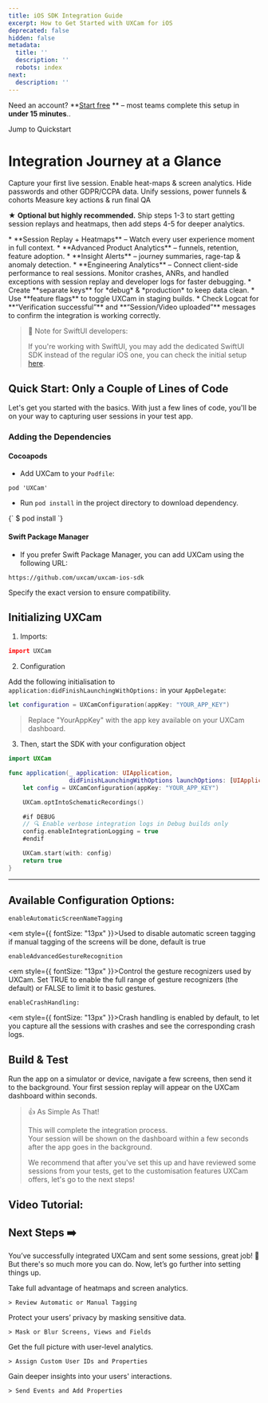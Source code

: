 ```yaml
---
title: iOS SDK Integration Guide
excerpt: How to Get Started with UXCam for iOS
deprecated: false
hidden: false
metadata:
  title: ''
  description: ''
  robots: index
next:
  description: ''
---
```

<GitHubCallout type="note">Need an account? \*\*[Start free](/signup)               \*\* – most teams complete this setup in **under 15 minutes**..</GitHubCallout>

<JumpCallout to="#android-sdk--quickstart">Jump to Quickstart</JumpCallout>

# Integration Journey at a Glance

<SimpleStepper>
  <SimpleStep header="Step 1: Customize SDK Configuration">
    Capture your first live session.
  </SimpleStep>

  <SimpleStep header="Step 2: Tag Screens">
    Enable heat-maps & screen analytics.
  </SimpleStep>

  <SimpleStep header="Step 3: Mask Sensitive Data">
    Hide passwords and other GDPR/CCPA data.
  </SimpleStep>

  <SimpleStep header="Step 4: Identify Users & Set Properties">
    Unify sessions, power funnels & cohorts
  </SimpleStep>

  <SimpleStep header="Step 5: Track Custom Events">
    Measure key actions & run final QA
  </SimpleStep>
</SimpleStepper>

<GitHubCallout type="tip"> ★ **Optional but highly recommended.** Ship steps 1-3 to start getting session replays and heatmaps, then add steps 4-5 for deeper analytics.</GitHubCallout>

<Accordion title="Key Benefits After Setup" icon="fa-info-circle">
  * **Session Replay + Heatmaps** – Watch every user experience moment in full context.
  * **Advanced Product Analytics** – funnels, retention, feature adoption.
  * **Insight Alerts** – journey summaries, rage-tap & anomaly detection.
  * **Engineering Analytics** – Connect client-side performance to real sessions. Monitor crashes, ANRs, and handled exceptions with session replay and developer logs for faster debugging.
</Accordion>

<Accordion title="Tips Before You Begin" icon="fa-bolt">
  * Create **separate keys** for *debug* & *production* to keep data clean.
  * Use **feature flags** to toggle UXCam in staging builds.
  * Check Logcat for **“Verification successful”** and **“Session/Video uploaded”** messages to confirm the integration is working correctly.
</Accordion>

> 🚧 Note for SwiftUI developers:
>
> If you're working with SwiftUI, you may add the dedicated SwiftUI SDK instead of the regular iOS one, you can check the initial setup [here](https://developer.uxcam.com/v1.1/docs/swiftui).

## Quick Start: Only a Couple of Lines of Code

<GitHubReleaseBadge owner="uxcam" repo="uxcam-ios-sdk" />

Let's get you started with the basics. With just a few lines of code, you'll be on your way to capturing user sessions in your test app.

### Adding the Dependencies

#### Cocoapods

* Add UXCam to your `Podfile`:

`pod 'UXCam'`

* Run <code>pod install</code> in the project directory to download dependency.

<Terminal>
  {`
                                                          $ pod install
                                                        `}
</Terminal>

#### Swift Package Manager

* If you prefer Swift Package Manager, you can add UXCam using the following URL:

`https://github.com/uxcam/uxcam-ios-sdk`

Specify the exact version to ensure compatibility.

## Initializing UXCam

1. Imports:

```coffeescript Swift
import UXCam
```

2. Configuration

Add the following initialisation to `application:didFinishLaunchingWithOptions:` in your `AppDelegate`:

```swift
let configuration = UXCamConfiguration(appKey: "YOUR_APP_KEY")
```

> Replace "YourAppKey" with the app key available on your UXCam dashboard.

3. Then, start the SDK with your configuration object

```swift
import UXCam

func application(_ application: UIApplication,
                 didFinishLaunchingWithOptions launchOptions: [UIApplication.LaunchOptionsKey: Any]?) -> Bool {
    let config = UXCamConfiguration(appKey: "YOUR_APP_KEY")

    UXCam.optIntoSchematicRecordings()

    #if DEBUG
    // 🔍 Enable verbose integration logs in Debug builds only
    config.enableIntegrationLogging = true
    #endif

    UXCam.start(with: config)
    return true
}
```

***

## Available Configuration Options:

<p style={{ fontSize: "18px" }}>
  <code class="language-java">enableAutomaticScreenNameTagging</code>

  <br />

  <em style={{ fontSize: "13px" }}>Used to disable automatic screen tagging if manual tagging of the screens will be done, default is true</em>
</p>

<p style={{ fontSize: "18px" }}>
  <code class="language-java">enableAdvancedGestureRecognition</code>

  <br />

  <em style={{ fontSize: "13px" }}>Control the gesture recognizers used by UXCam. Set TRUE to enable the full range of gesture recognizers (the default) or FALSE to limit it to basic gestures.</em>
</p>

<p style={{ fontSize: "18px" }}>
  <code class="language-java">enableCrashHandling:</code>

  <br />

  <em style={{ fontSize: "13px" }}>Crash handling is enabled by default, to let you capture all the sessions with crashes and see the corresponding crash logs.</em>
</p>

## Build & Test

Run the app on a simulator or device, navigate a few screens, then send it to the background. Your first session replay will appear on the UXCam dashboard within seconds.

> 👍 As Simple As That!
>
> This will complete the integration process.\
> Your session will be shown on the dashboard within a few seconds after the app goes in the background.
>
> We recommend that after you've set this up and have reviewed some sessions from your tests, get to the customisation features UXCam offers, let's go to the next steps!

## Video Tutorial:

<Embed typeOfEmbed="youtube" url="https://www.youtube.com/watch?v=i9ReMW6sL9k" html="%3Ciframe%20class%3D%22embedly-embed%22%20src%3D%22%2F%2Fcdn.embedly.com%2Fwidgets%2Fmedia.html%3Fsrc%3Dhttps%253A%252F%252Fwww.youtube.com%252Fembed%252Fi9ReMW6sL9k%253Ffeature%253Doembed%26display_name%3DYouTube%26url%3Dhttps%253A%252F%252Fwww.youtube.com%252Fwatch%253Fv%253Di9ReMW6sL9k%26image%3Dhttps%253A%252F%252Fi.ytimg.com%252Fvi%252Fi9ReMW6sL9k%252Fhqdefault.jpg%26type%3Dtext%252Fhtml%26schema%3Dyoutube%22%20width%3D%22854%22%20height%3D%22480%22%20scrolling%3D%22no%22%20title%3D%22YouTube%20embed%22%20frameborder%3D%220%22%20allow%3D%22autoplay%3B%20fullscreen%3B%20encrypted-media%3B%20picture-in-picture%3B%22%20allowfullscreen%3D%22true%22%3E%3C%2Fiframe%3E" href="https://www.youtube.com/watch?v=i9ReMW6sL9k" providerUrl="https://www.youtube.com/" providerName="YouTube" />

## Next Steps ➡️

You’ve successfully integrated UXCam and sent some sessions, great job! 🎉  But there's so much more you can do. Now, let’s go further into setting things up.

<Cards columns={4}>
  <Card title="Tag Screens" href="https://developer.uxcam.com/docs/screen-tagging-ios#/" icon="fa-mobile">
    Take full advantage of heatmaps and screen analytics.

    > Review Automatic or Manual Tagging
  </Card>

  <Card title="Mask PII Data" href="https://developer.uxcam.com/docs/sensitive-data-occlusion-ios#/" icon="fa-credit-card">
    Protect your users’ privacy by masking sensitive data.

    > Mask or Blur Screens, Views and Fields
  </Card>

  <Card title="Assign User IDs" href="https://developer.uxcam.com/docs/custom-users-and-properties-ios#/" icon="fa-user">
    Get the full picture with user-level analytics.

    > Assign Custom User IDs and Properties
  </Card>

  <Card title="Send Events" href="https://developer.uxcam.com/update/docs/custom-events-and-properties-ios#/" icon="fa-question">
    Gain deeper insights into your users' interactions.

    > Send Events and Add Properties
  </Card>
</Cards>